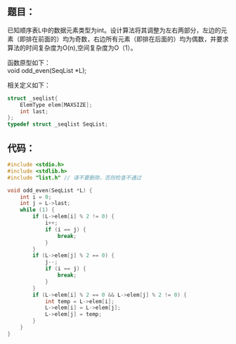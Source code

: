 ## 题目：

已知顺序表L中的数据元素类型为int。设计算法将其调整为左右两部分，左边的元素（即排在前面的）均为奇数，右边所有元素（即排在后面的）均为偶数，并要求算法的时间复杂度为O(n),空间复杂度为O（1）。

函数原型如下：  
void odd_even(SeqList *L);

相关定义如下：

```c
struct _seqlist{
    ElemType elem[MAXSIZE];
    int last;
};
typedef struct _seqlist SeqList;
```

## 代码：

```cpp
#include <stdio.h>
#include <stdlib.h>
#include "list.h" // 请不要删除，否则检查不通过

void odd_even(SeqList *L) {
    int i = 0;
    int j = L->last;
    while (1) {
        if (L->elem[i] % 2 != 0) {
            i++;
            if (i == j) {
                break;
            }
        }
        if (L->elem[j] % 2 == 0) {
            j--;
            if (i == j) {
                break;
            }
        }
        if (L->elem[i] % 2 == 0 && L->elem[j] % 2 != 0) {
            int temp = L->elem[i];
            L->elem[i] = L->elem[j];
            L->elem[j] = temp;
        }
    }
}
```
